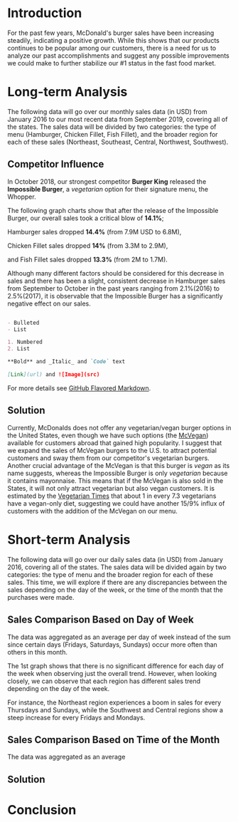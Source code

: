 # Introduction

For the past few years, McDonald's burger sales have been increasing steadily, indicating a positive growth.
While this shows that our products continues to be popular among our customers, there is a need for us to analyze our past
accomplishments and suggest any possible improvements we could make to further stabilize our #1 status in the fast food market.

# Long-term Analysis

The following data will go over our monthly sales data (in USD) from January 2016 to our most recent data from September 2019, covering
all of the states. The sales data will be divided by two categories: the type of menu (Hamburger, Chicken Fillet, Fish Fillet),
and the broader region for each of these sales (Northeast, Southeast, Central, Northwest, Southwest).

## Competitor Influence

In October 2018, our strongest competitor **Burger King** released the **Impossible Burger**, 
a _vegetarian_ option for their signature menu, the Whopper.

The following graph charts show that after the release of the Impossible Burger, our overall sales took a critical blow of **14.1%**;

Hamburger sales dropped **14.4%** (from 7.9M USD to 6.8M),

Chicken Fillet sales dropped **14%** (from 3.3M to 2.9M),

and Fish Fillet sales dropped **13.3%** (from 2M to 1.7M). 


Although many different factors should be considered for this decrease in sales and there has been a slight, consistent decrease in Hamburger sales from September to October in the past years ranging from 2.1%(2016) to 2.5%(2017), it is observable that the Impossible Burger has a significantly negative effect on our sales.

```markdown

- Bulleted
- List

1. Numbered
2. List

**Bold** and _Italic_ and `Code` text

[Link](url) and ![Image](src)
```

For more details see [GitHub Flavored Markdown](https://guides.github.com/features/mastering-markdown/).

## Solution

Currently, McDonalds does not offer any vegetarian/vegan burger options in the United States, even though we have such options 
(the [McVegan](https://www.today.com/food/mcdonald-s-testing-vegan-burger-finland-t117145)) available for customers abroad that
gained high popularity. 
I suggest that we expand the sales of McVegan burgers to the U.S. to attract potential customers and sway them from our competitor's vegetarian burgers. Another crucial advantage of the McVegan is that this burger is _vegan_ as its name suggests, whereas the Impossible Burger is only _vegetarian_ because it contains mayonnaise. This means that if the McVegan is also sold in the States, it will not only attract vegetarian but also vegan customers. It is estimated by the [Vegetarian Times](https://www.vegetariantimes.com/uncategorized/vegetarianism-in-america) that about 1 in every 7.3 vegetarians have a vegan-only diet, suggesting we could have another 15/9% influx of customers with the addition of the McVegan on our menu.

# Short-term Analysis

The following data will go over our daily sales data (in USD) from January 2016, covering all of the states. 
The sales data will be divided again by two categories: the type of menu and the broader region for each of these sales.
This time, we will explore if there are any discrepancies between the sales depending on the day of the week, or the time of the month
that the purchases were made.

## Sales Comparison Based on Day of Week

The data was aggregated as an average per day of week instead of the sum since certain days (Fridays, Saturdays, Sundays) occur more often than others in this month.

The 1st graph shows that there is no significant difference for each day of the week when observing just the overall trend.
However, when looking closely, we can observe that each region has different sales trend depending on the day of the week.

For instance, the Northeast region experiences a boom in sales for every Thursdays and Sundays, while the Southwest and Central regions
show a steep increase for every Fridays and Mondays. 


## Sales Comparison Based on Time of the Month

The data was aggregated as an average 

## Solution

# Conclusion

